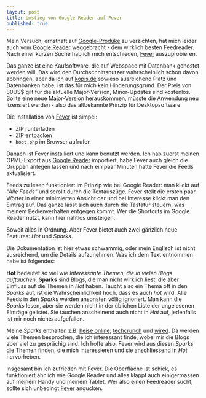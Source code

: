 ```yaml
---
layout: post
title: Umstieg von Google Reader auf Fever
published: true
---
```

Mein Versuch, ernsthaft auf [Google-Produke][0] zu verzichten, hat mich leider auch vom [Google Reader][1] weggebracht - dem wirklich besten Feedreader. Nach einer kurzen Suche hab ich mich entschieden, [Fever][2] auszuprobieren.

Das ganze ist eine Kaufsoftware, die auf Webspace mit Datenbank gehostet werden will. Das wird den Durchschnittsnutzer wahrscheinlich schon davon abbringen, aber da ich auf [kopis.de][3] sowieso ausreichend Platz und Datenbanken habe, ist das für mich kein Hinderungsgrund. Der Preis von 30US$ gilt für die aktuelle Major-Version, Minor-Updates sind kostenlos. Sollte eine neue Major-Version herauskommen, müsste die Anwendung neu lizensiert werden - also das altbekannte Prinzip für Desktopsoftware.

Die Installation von [Fever][2] ist simpel:

* ZIP runterladen
* ZIP entpacken
* `boot.php` im Browser aufrufen

Danach ist Fever installiert und kann benutzt werden. Ich hab zuerst meinen OPML-Export aus [Google Reader][1] importiert, habe Fever auch gleich die Gruppen anlegen lassen und nach ein paar Minuten hatte Fever die Feeds aktualisiert.

Feeds zu lesen funktioniert im Prinzip wie bei Google Reader: man klickt auf *"Alle Feeds"* und scrollt durch die Textauszüge. Fever stellt die ersten paar Wörter in einer minimierten Ansicht dar und bei Interesse klickt man den Eintrag auf. Das ganze lässt sich auch durch die Tastatur steuern, was meinem Bedienverhalten entgegen kommt. Wer die Shortcuts im Google Reader nutzt, kann hier nahtlos umsteigen.

Soweit alles in Ordnung. Aber Fever bietet auch zwei gänzlich neue Features: *Hot* und *Sparks*.

Die Dokumentation ist hier etwas schwammig, oder mein Englisch ist nicht ausreichend, um die Details aufzunehmen. Was ich dem Text entnommen habe ist folgendes:

**Hot** bedeutet so viel wie *Interessante Themen, die in vielen Blogs auftauchen*. **Sparks** sind Blogs, die man nicht wirklich liest, die aber Einfluss auf die Themen in *Hot* haben. Taucht also ein Thema oft in den *Sparks* auf, ist die Wahrscheinlichkeit hoch, dass es auch *hot* wird. Alle Feeds in den *Sparks* werden ansonsten völlig ignoriert. Man kann die *Sparks* lesen, aber sie werden nicht in der üblichen Liste der ungelesenen Einträge gelistet. Sie tauchen anscheinend auch nicht in *Hot* auf, jedenfalls ist mir noch nichts aufgefallen.

Meine *Sparks* enthalten z.B. [heise online][4], [techcrunch][5] und [wired][6]. Da werden viele Themen besprochen, die ich interessant finde, wobei mir die Blogs aber viel zu gesprächig sind. Ich hoffe also, Fever wird aus diesen *Sparks* die Themen finden, die mich interessieren und sie anschliessend in *Hot* hervorheben.

Insgesamt bin ich zufrieden mit Fever. Die Oberfläche ist schick, es funktioniert ähnlich wie Google Reader und alles klappt auch einigermassen auf meinem Handy und meinem Tablet. Wer also einen Feedreader sucht, sollte sich unbedingt [Fever][2] angucken.

[0]: http://www.google.de/
[1]: http://reader.google.com/
[2]: http://feedafever.com/
[3]: http://kopis.de/
[4]: http://heise.de/
[5]: http://techcrunch.com/
[6]: http://wired.com/
